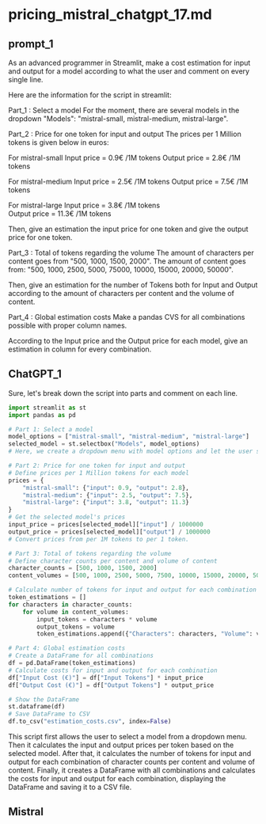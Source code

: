 
# pricing_mistral_chatgpt_17.md

## prompt_1
As an advanced programmer in Streamlit, make a cost estimation for input and output for a model according to what the user and comment on every single line.


Here are the information for the script in streamlit: 

Part_1 : Select a model
For the moment, there are several models in the dropdown "Models": "mistral-small, mistral-medium, mistral-large".


Part_2 : Price for one token for input and output
The prices per 1 Million tokens is given below in euros: 

For mistral-small
Input price = 0.9€ /1M tokens 
Output price = 2.8€ /1M tokens

For mistral-medium
Input price = 2.5€ /1M tokens 
Output price = 7.5€ /1M tokens

For mistral-large
Input price = 3.8€ /1M tokens   
Output price = 11.3€ /1M tokens


Then, give an estimation the input price for one token and give the output price for one token.


Part_3 : Total of tokens regarding the volume
The amount of characters per content goes from "500, 1000, 1500, 2000".
The amount of content goes from: "500, 1000, 2500, 5000, 75000, 10000, 15000, 20000, 50000".

Then, give an estimation for the number of Tokens both for Input and Output according to the amount of characters per content and the volume of content.

Part_4 : Global estimation costs
Make a pandas CVS for all combinations possible with proper column names.

According to the Input price and the Output price for each model, give an estimation in column for every combination.




## ChatGPT_1

Sure, let's break down the script into parts and comment on each line.

```python
import streamlit as st
import pandas as pd

# Part 1: Select a model
model_options = ["mistral-small", "mistral-medium", "mistral-large"]
selected_model = st.selectbox("Models", model_options)
# Here, we create a dropdown menu with model options and let the user select one.

# Part 2: Price for one token for input and output
# Define prices per 1 Million tokens for each model
prices = {
    "mistral-small": {"input": 0.9, "output": 2.8},
    "mistral-medium": {"input": 2.5, "output": 7.5},
    "mistral-large": {"input": 3.8, "output": 11.3}
}
# Get the selected model's prices
input_price = prices[selected_model]["input"] / 1000000
output_price = prices[selected_model]["output"] / 1000000
# Convert prices from per 1M tokens to per 1 token.

# Part 3: Total of tokens regarding the volume
# Define character counts per content and volume of content
character_counts = [500, 1000, 1500, 2000]
content_volumes = [500, 1000, 2500, 5000, 7500, 10000, 15000, 20000, 50000]

# Calculate number of tokens for input and output for each combination
token_estimations = []
for characters in character_counts:
    for volume in content_volumes:
        input_tokens = characters * volume
        output_tokens = volume
        token_estimations.append({"Characters": characters, "Volume": volume, "Input Tokens": input_tokens, "Output Tokens": output_tokens})

# Part 4: Global estimation costs
# Create a DataFrame for all combinations
df = pd.DataFrame(token_estimations)
# Calculate costs for input and output for each combination
df["Input Cost (€)"] = df["Input Tokens"] * input_price
df["Output Cost (€)"] = df["Output Tokens"] * output_price

# Show the DataFrame
st.dataframe(df)
# Save DataFrame to CSV
df.to_csv("estimation_costs.csv", index=False)
```

This script first allows the user to select a model from a dropdown menu. Then it calculates the input and output prices per token based on the selected model. After that, it calculates the number of tokens for input and output for each combination of character counts per content and volume of content. Finally, it creates a DataFrame with all combinations and calculates the costs for input and output for each combination, displaying the DataFrame and saving it to a CSV file.

## Mistral